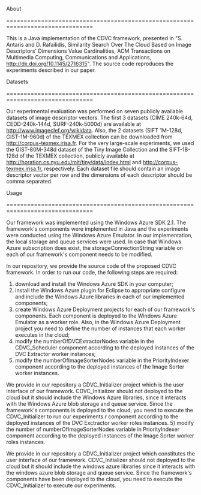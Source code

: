 About

===============================================================================

This is a Java implementation of the CDVC framework, presented in "S. Antaris and D. Rafailidis, Similarity Search Over The Cloud Based on Image Descriptors' Dimensions Value Cardinalities, ACM Transactions on Multimedia Computing, Communications and Applications, http://dx.doi.org/10.1145/2716315". The source code reproduces the experiments described in our paper.


Datasets

===============================================================================

Our experimental evaluation was performed on seven publicly available datasets of image descriptor vectors. The first 3 datasets (CIME 240k-64d, CEDD-240k-144d, SURF-240k-5000d) are available at http://www.imageclef.org/wikidata. Also, the 2 datasets (SIFT 1M-128d, GIST-1M-960d) of the TEXMEX collection can be downloaded from http://corpus-texmex.irisa.fr. For the very large-scale experiments, we used the GIST-80M-348d dataset of the Tiny Image Collection and the SIFT-1B-128d of the TEXMEX collection, publicly available at http://horation.cs.nyu.edu/mit/tiny/data/index.html and http://corpus-texmex.irisa.fr, respectively. Each dataset file should contain an image descriptor vector per row and the dimensions of each descriptor should be comma separated. 


Usage

===============================================================================

Our framework was implemented using the Windows Azure SDK 2.1. The framework's components were implemented in Java and the experiments were conducted using the Windows Azure Emulator. In our implementation, the local storage and queue services were used. In case that Windows Azure subscription does exist, the storageConnectionString variable on each of our framework's component needs to be modified.

In our repository, we provide the source code of the proposed CDVC framework. In order to run our code, the following steps are required:

1) download and install the Windows Azure SDK in your computer;
2) install the Windows Azure plugin for Eclipse to appropriate configure and include the Windows Azure libraries in each of our implemented components; 
3) create Windows Azure Deployment projects for each of our framework's components. Each component is deployed to the Windows Azure Emulator as a worker role. Also, in the Windows Azure Deployment project you need to define the number of instances that each worker executes in the cloud; 
4) modify the numberOfDVCExtractorNodes variable in the CDVC_Scheduler component according to the deployed instances of the DVC Extractor worker instances; 
5) modify the numberOfImageSorterNodes variable in the PriorityIndexer component according to the deployed instances of the Image Sorter worker instances.

We provide in our repository a CDVC_Initializer project which is the user interface of our framework. CDVC_Initializer should not deployed to the cloud but it should include the Windows Azure libraries, since it interacts with the Windows Azure blob storage and queue service. Since the framework's components is deployed to the cloud, you need to execute the CDVC_Initializer to run our experiments.r component according to the
deployed instances of the DVC Exctractor worker roles instances. 
5) modify the number of numberOfImageSorterNodes variable in PriorityIndexer component according to the
deployed instances of the Image Sorter worker roles instances.

We provide in our repository a CDVC_Initializer project which constitutes the user interface of our 
framework. CDVC_Initializer should not deployed to the cloud but it should include the windows azure
libraries since it interacts with the windows azure blob storage and queue service. Since the framework's 
components have been deployed to the cloud, you need to execute the CDVC_Initializer to execute our
experiments. 




